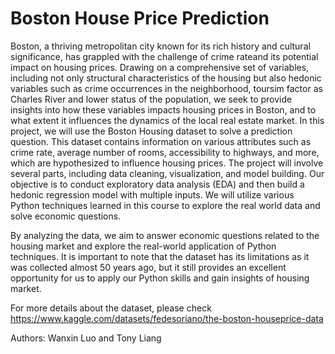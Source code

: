 # Boston House Price Prediction
Boston, a thriving metropolitan city known for its rich history and cultural significance, has grappled with the challenge of crime rateand its potential impact on housing prices. Drawing on a comprehensive set of variables, including not only structural characteristics of the housing but also hedonic variables such as crime occurrences in the neighborhood, toursim factor as Charles River and lower status of the population, we seek to provide insights into how these variables impacts housing prices in Boston, and to what extent it influences the dynamics of the local real estate market. In this project, we will use the Boston Housing dataset to solve a prediction question. This dataset contains information on various attributes such as crime rate, average number of rooms, accessibility to highways, and more, which are hypothesized to influence housing prices. The project will involve several parts, including data cleaning, visualization, and model building. Our objective is to conduct exploratory data analysis (EDA) and then build a hedonic regression model with multiple inputs. We will utilize various Python techniques learned in this course to explore the real world data and solve economic questions.

By analyzing the data, we aim to answer economic questions related to the housing market and explore the real-world application of Python techniques. It is important to note that the dataset has its limitations as it was collected almost 50 years ago, but it still provides an excellent opportunity for us to apply our Python skills and gain insights of housing market.

For more details about the dataset, please check https://www.kaggle.com/datasets/fedesoriano/the-boston-houseprice-data

Authors: Wanxin Luo and Tony Liang
